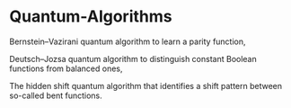 # Quantum-Algorithms
Bernstein–Vazirani quantum algorithm to learn a parity function, 

Deutsch–Jozsa quantum algorithm to distinguish constant Boolean functions from balanced ones, 

The hidden shift quantum algorithm that identifies a shift pattern between so-called bent functions.
